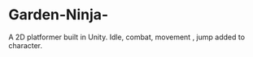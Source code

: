 # Garden-Ninja-
A 2D platformer built in Unity. 
Idle, combat, movement , jump added to character. 
